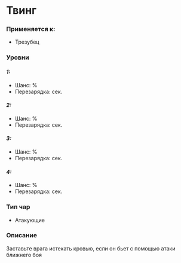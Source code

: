 # Твинг

### Применяется к:

* Трезубец

### Уровни

#### _1:_&#x20;

* Шанс: %
* Перезарядка:  сек.

#### _2:_

* Шанс: %
* Перезарядка:  сек.&#x20;

#### _3:_&#x20;

* Шанс: %
* Перезарядка:  сек.

#### _4:_

* Шанс: %
* Перезарядка:  сек.&#x20;

### Тип чар

* Атакующие

### Описание&#x20;

Заставьте врага истекать кровью, если он бьет с помощью атаки ближнего боя
